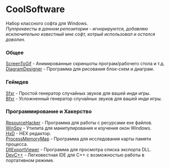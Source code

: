 # CoolSoftware
Набор классного софта для Windows.  
*Пуллреквесты в данном репозитории - игнорируются, добавляю исключительно известный мне софт, котрый использовал и остался доволен.*

### Общее
[ScreenToGif](https://www.screentogif.com/) - Анимированные скриншоты програм/рабочего стола и т.д.  
[DiagramDesigner](https://logicnet.dk/DiagramDesigner/) - Программа для рисования блок-схем и диаграм.  
### Геймдев
[Sfxr](http://drpetter.se/project_sfxr.html) - Простой генератор случайных звуков для вашей инди игры.  
[Bfxr](https://iznaut.itch.io/bfxr) - Усложненный генератор случайных звуков для вашей инди игры.  
### Программирование и Хакерство
[ResourceHacker](https://www.angusj.com/resourcehacker/) - Программа для работы с ресурсами exe файлов.  
[WinSpy](https://www.catch22.net/projects/winspy/) - Утилита для манипулирования и изучения окон Windows.  
[HxD](https://mh-nexus.de/en/hxd/) - HEX редактор.  
[ProcessMemoryMap](https://github.com/AlexanderBagel/ProcessMemoryMap) - Программа для исследования карты памяти процесса.  
[DllExportViewer](http://www.nirsoft.net/utils/dll_export_viewer.html) - Программа для просмотра списка экспорта DLL.  
[DevC++](https://github.com/Embarcadero/Dev-Cpp/releases) - Легковестная IDE для C++ с возможностью работы в портативном режиме.  

